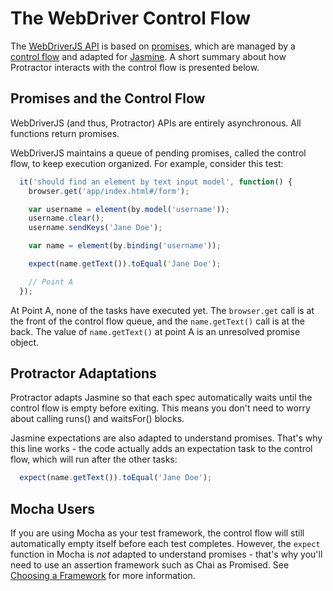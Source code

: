 The WebDriver Control Flow
==========================

The [WebDriverJS API](https://code.google.com/p/selenium/wiki/WebDriverJs#Understanding_the_API) is based on [promises](https://code.google.com/p/selenium/wiki/WebDriverJs#Promises),
which are managed by a [control flow](https://code.google.com/p/selenium/wiki/WebDriverJs#Control_Flows)
and adapted for [Jasmine](http://jasmine.github.io/1.3/introduction.html).
A short summary about how Protractor interacts with the control flow is presented below.


Promises and the Control Flow
-----------------------------

WebDriverJS (and thus, Protractor) APIs are entirely asynchronous. All functions
return promises.

WebDriverJS maintains a queue of pending promises, called the control flow,
to keep execution organized. For example, consider this test:

```javascript
  it('should find an element by text input model', function() {
    browser.get('app/index.html#/form');

    var username = element(by.model('username'));
    username.clear();
    username.sendKeys('Jane Doe');

    var name = element(by.binding('username'));

    expect(name.getText()).toEqual('Jane Doe');

    // Point A
  });
```

At Point A, none of the tasks have executed yet. The `browser.get` call is at
the front of the control flow queue, and the `name.getText()` call is at the
back. The value of `name.getText()` at point A is an unresolved promise
object.


Protractor Adaptations
----------------------

Protractor adapts Jasmine so that each spec automatically waits until the
control flow is empty before exiting. This means you don't need to worry
about calling runs() and waitsFor() blocks. 

Jasmine expectations are also adapted to understand promises. That's why this
line works - the code actually adds an expectation task to the control flow,
which will run after the other tasks:

```javascript
  expect(name.getText()).toEqual('Jane Doe');
```

Mocha Users
-----------

If you are using Mocha as your test framework, the control flow will still
automatically empty itself before each test completes. However, the `expect`
function in Mocha is _not_ adapted to understand promises - that's why you'll
need to use an assertion framework such as Chai as Promised. See
[Choosing a Framework](/docs/frameworks.md) for more information.
